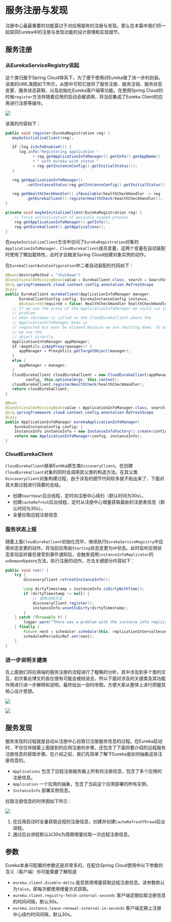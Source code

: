 # 服务注册与发现

注册中心最最重要的功能莫过于对应用服务的注册与发现。那么在本篇中我们将一起探究Eureka中的注册与发现功能的设计原理和实现细节。

## 服务注册

### 从EurekaServiceRegistry说起

这个类归属于Spring Cloud体系下，为了便于使用对Eureka做了进一步的封装。该类的UML类图如下所示，从图中可知它提供了服务注册、服务注销、服务状态变更、服务状态获取、以及初始化Eureka客户端等功能。在使用Spring Cloud的时候`register`方法伴随着应用的启动会被调用，将当前集成了Eureka Client的应用进行注册等操作。

![](./images/02_01.png)

该类的内容如下：

```java
public void register(EurekaRegistration reg) {
   maybeInitializeClient(reg);

   if (log.isInfoEnabled()) {
      log.info("Registering application "
            + reg.getApplicationInfoManager().getInfo().getAppName()
            + " with eureka with status "
            + reg.getInstanceConfig().getInitialStatus());
   }

   reg.getApplicationInfoManager()
         .setInstanceStatus(reg.getInstanceConfig().getInitialStatus());

   reg.getHealthCheckHandler().ifAvailable(healthCheckHandler -> reg
         .getEurekaClient().registerHealthCheck(healthCheckHandler));
}

private void maybeInitializeClient(EurekaRegistration reg) {
    // force initialization of possibly scoped proxies
    reg.getApplicationInfoManager().getInfo();
    reg.getEurekaClient().getApplications();
}
```

在`maybeInitializeClient`方法中访问了`EurekaRegistration`对象的`ApplicationInfoManager`、`CloudEurekaClient`成员变量，这两个变量在自动装配时使用了懒加载特性，此时才会触发Spring Cloud创建对象实例的动作。

在`EurekaClientAutoConfiguration`中二者自动装配的代码如下：

```java
@Bean(destroyMethod = "shutdown")
@ConditionalOnMissingBean(value = EurekaClient.class, search = SearchStrategy.CURRENT)
@org.springframework.cloud.context.config.annotation.RefreshScope
@Lazy
public EurekaClient eurekaClient(ApplicationInfoManager manager,
      EurekaClientConfig config, EurekaInstanceConfig instance,
      @Autowired(required = false) HealthCheckHandler healthCheckHandler) {
   // If we use the proxy of the ApplicationInfoManager we could run into a
   // problem
   // when shutdown is called on the CloudEurekaClient where the
   // ApplicationInfoManager bean is
   // requested but wont be allowed because we are shutting down. To avoid this
   // we use the
   // object directly.
   ApplicationInfoManager appManager;
   if (AopUtils.isAopProxy(manager)) {
      appManager = ProxyUtils.getTargetObject(manager);
   }
   else {
      appManager = manager;
   }
   CloudEurekaClient cloudEurekaClient = new CloudEurekaClient(appManager,
         config, this.optionalArgs, this.context);
   cloudEurekaClient.registerHealthCheck(healthCheckHandler);
   return cloudEurekaClient;
}

@Bean
@ConditionalOnMissingBean(value = ApplicationInfoManager.class, search = SearchStrategy.CURRENT)
@org.springframework.cloud.context.config.annotation.RefreshScope
@Lazy
public ApplicationInfoManager eurekaApplicationInfoManager(
    EurekaInstanceConfig config) {
    InstanceInfo instanceInfo = new InstanceInfoFactory().create(config);
    return new ApplicationInfoManager(config, instanceInfo);
}
```

### CloudEurekaClient

`CloudEurekaClient`继承Eureka原生类`DiscoveryClient`。在创建`CloudEurekaClient`对象的同时会调用其父类的构造方法。在其父类`DiscoveryClient`对象构建过程，由于涉及的细节代码较多就不贴出来了，下面对其大致过程进行简要的总结。

- 创建`heartbeat`后台线程，定时向注册中心续约（默认时间为30s）。
- 创建`cacheRefresh`后台线程，定时从注册中心增量获取最新的注册表信息（默认时间为30s）。
- 全量拉取远程注册信息

### 服务状态上报

随着上面`CloudEurekaClient`初始化完毕，继续执行`EurekaServiceRegistry`中应用状态变更的动作。将当前应用由`Starting`状态变更为`UP`状态。此时监听应用状态变动监听器在接受到事件通知后，会触发调用`instanceInfoReplicator`的`onDemandUpdate`方法，执行注册的动作。方法关键部分内容如下：

```java
public void run() {
    try {
        discoveryClient.refreshInstanceInfo();

        Long dirtyTimestamp = instanceInfo.isDirtyWithTime();
        if (dirtyTimestamp != null) {
            // 调用注册方法
            discoveryClient.register();
            instanceInfo.unsetIsDirty(dirtyTimestamp);
        }
    } catch (Throwable t) {
        logger.warn("There was a problem with the instance info replicator", t);
    } finally {
        Future next = scheduler.schedule(this, replicationIntervalSeconds, TimeUnit.SECONDS);
        scheduledPeriodicRef.set(next);
    }
}
```

### 进一步说明关键类

在上面我们将应用端的服务注册的流程进行了粗略的分析，其中涉及到多个类的交互，初次看此博文的各位很有可能会被绕进去，所以下面对涉及的关键类及其功能作用进行进一步解释和说明，最终给出一张时序图，方便大家从整体上进行把握其核心设计思想。

![](./images/02_03.png)



![](./images/02_02.png)

## 服务发现

服务发现的过程就是自动从注册中心拉取已注册服务信息的过程。在Eureka启动时，不仅仅伴随着上面提到的应用注册的步骤，还包含了下面将要介绍的远程服务注册信息的获取步骤。在介绍之前，我们先简单了解下Eureka是如何抽象这些注册信息的。

- `Applications` 包含了远程注册服务器上所有的注册信息，包含了多个应用的注册信息。
- `Application` 一个应用的抽象，包含了当前这个应用部署的所有实例。
- `InstanceInfo` 部署实例信息。

拉取注册信息的时序图如下所示：

![](./images/02_04.png)

1. 在应用启动时全量获取远程的注册信息，创建并创建`CacheRefreshThread`后台进程。
2. 通过后台进程默认以30s为周期增量拉取一次远程注册信息。

## 参数

Eureka本身可配置的参数还是非常多的，在配合Spring Cloud使用中以下参数的含义（客户端）你可能需要了解知道

- `eureka.client.disable-delta` 是否禁用增量获取远程注册信息。该参数默认为`false`，即每次都使用增量方式获取。
- `eureka.client.registry-fetch-interval-seconds` 客户端定期拉取注册信息的时间间隔，默认30s。
- `eureka.instance.lease-renewal-interval-in-seconds` 客户端定期上注册中心续约时间间隔，默认30s。